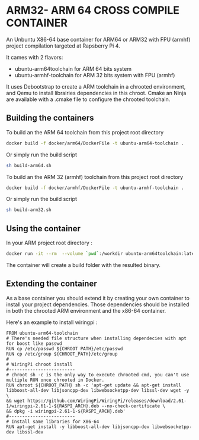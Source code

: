 # ARM32- ARM 64 CROSS COMPILE CONTAINER

An Unbuntu X86-64 base container for ARM64 or ARM32 with FPU (armhf) project compilation targeted at Rapsberry Pi 4.

It cames with 2 flavors:
- ubuntu-arm64toolchain for ARM 64 bits system
- ubuntu-armhf-toolchain for ARM 32 bits system with FPU (armhf)

It uses Debootstrap to create a ARM toolchain in a chrooted environment, and Qemu to install librairies dependencies in this chroot.
Cmake an Ninja are available with a .cmake file to configure the chrooted toolchain.

## Building the containers

To build an the ARM 64 toolchain from this project root directory
```bash
docker build -f docker/arm64/DockerFile -t ubuntu-arm64-toolchain .
```
Or simply run the build script
```bash
sh build-arm64.sh
```

To build an the ARM 32 (armhf) toolchain from this project root directory
```bash
docker build -f docker/armhf/DockerFile -t ubuntu-armhf-toolchain .
```
Or simply run the build script
```bash
sh build-arm32.sh
```

## Using the container

In your ARM project root directory :
```bash
docker run -it --rm  --volume `pwd`:/workdir ubuntu-arm64toolchain:latest
 ```

 The container will create a build folder with the resulted binary.

 ## Extending the container

As a base container you should extend it by creating your own container to install your project dependencies.
Those dependencies should be installed in both the chrooted ARM environment and the x86-64 container.

Here's an example to install wiringpi :
```docker
FROM ubuntu-arm64-toolchain
# There's needed file structure when installing dependecies with apt for boost like passwd
RUN cp /etc/passwd ${CHROOT_PATH}/etc/passwd
RUN cp /etc/group ${CHROOT_PATH}/etc/group
#
# WiringPi chroot install
#-------------------------
# chroot sh -c is the only way to execute chrooted cmd, you can't use multiple RUN once chrooted in Docker.
RUN chroot ${CHROOT_PATH} sh -c 'apt-get update && apt-get install libboost-all-dev libjsoncpp-dev libwebsocketpp-dev libssl-dev wget -y \
&& wget https://github.com/WiringPi/WiringPi/releases/download/2.61-1/wiringpi-2.61-1-${RASPI_ARCH}.deb --no-check-certificate \
&& dpkg -i wiringpi-2.61-1-${RASPI_ARCH}.deb'
#-------------------------
# Install same libraries for X86-64
RUN apt-get install -y libboost-all-dev libjsoncpp-dev libwebsocketpp-dev libssl-dev
```